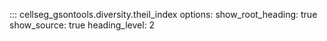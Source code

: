 ::: cellseg_gsontools.diversity.theil_index
    options:
      show_root_heading: true
      show_source: true
      heading_level: 2
